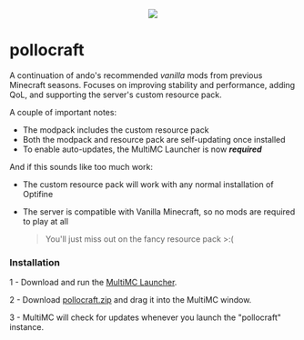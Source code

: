 <p align="center">
  <img src="https://user-images.githubusercontent.com/9106643/166590981-eb05a22f-a20d-4623-bbcc-75db91a179e8.png">
</p>

# pollocraft

A continuation of ando's recommended _vanilla_ mods from previous Minecraft seasons. Focuses on improving stability and performance, adding QoL, and supporting the server's custom resource pack.

A couple of important notes:
* The modpack includes the custom resource pack
* Both the modpack and resource pack are self-updating once installed
* To enable auto-updates, the MultiMC Launcher is now ***required***

And if this sounds like too much work:
* The custom resource pack will work with any normal installation of Optifine
* The server is compatible with Vanilla Minecraft, so no mods are required to play at all

  > You'll just miss out on the fancy resource pack >:(

### Installation

1 - Download and run the [MultiMC Launcher](https://multimc.org).

2 - Download [pollocraft.zip](https://github.com/yungando/pollocraft/raw/1.18.2/MultiMC/pollocraft.zip) and drag it into the MultiMC window.

3 - MultiMC will check for updates whenever you launch the "pollocraft" instance.
